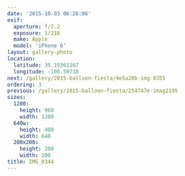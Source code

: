 ```yaml
---
date: '2015-10-03 06:26:06'
exif:
  aperture: f/2.2
  exposure: 1/216
  make: Apple
  model: 'iPhone 6'
layout: gallery-photo
location:
  latitude: 35.19361167
  longitude: -106.59738
next: /gallery/2015-balloon-fiesta/4e5a28b-img-0355
ordering: 3
previous: /gallery/2015-balloon-fiesta/254747e-imag2195
sizes:
  1280:
    height: 960
    width: 1280
  640w:
    height: 480
    width: 640
  200x200:
    height: 200
    width: 200
title: IMG_0344
---
```

